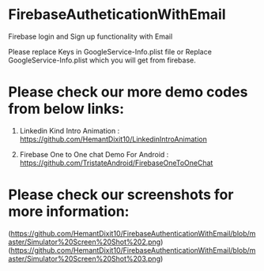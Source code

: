 ﻿# FirebaseAutheticationWithEmail

Firebase login and Sign up functionality with Email

Please replace Keys in GoogleService-Info.plist file or Replace GoogleService-Info.plist which you will get from firebase.


# Please check our more demo codes from below links:

1) Linkedin Kind Intro Animation : https://github.com/HemantDixit10/LinkedinIntroAnimation

2) Firebase One to One chat Demo For Android : https://github.com/TristateAndroid/FirebaseOneToOneChat


# Please check our screenshots for more information:
(https://github.com/HemantDixit10/FirebaseAuthenticationWithEmail/blob/master/Simulator%20Screen%20Shot%202.png)
(https://github.com/HemantDixit10/FirebaseAuthenticationWithEmail/blob/master/Simulator%20Screen%20Shot%203.png)



















































